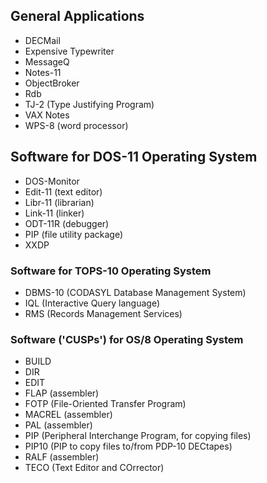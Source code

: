 ## General Applications
- DECMail
- Expensive Typewriter
- MessageQ
- Notes-11
- ObjectBroker
- Rdb
- TJ-2 (Type Justifying Program)
- VAX Notes
- WPS-8 (word processor)

## Software for DOS-11 Operating System
- DOS-Monitor
- Edit-11 (text editor)
- Libr-11 (librarian)
- Link-11 (linker)
- ODT-11R (debugger)
- PIP (file utility package)
- XXDP
### Software for TOPS-10 Operating System
- DBMS-10 (CODASYL Database Management System)
- IQL (Interactive Query language)
- RMS (Records Management Services)
### Software ('CUSPs') for OS/8 Operating System
- BUILD
- DIR
- EDIT
- FLAP (assembler)
- FOTP (File-Oriented Transfer Program)
- MACREL (assembler)
- PAL (assembler)
- PIP (Peripheral Interchange Program, for copying files)
- PIP10 (PIP to copy files to/from PDP-10 DECtapes)
- RALF (assembler)
- TECO (Text Editor and COrrector)
